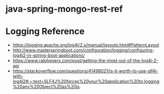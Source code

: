 # java-spring-mongo-rest-ref

# Logging Reference
- https://logging.apache.org/log4j/2.x/manual/layouts.html#PatternLayout
- http://www.masterspringboot.com/configuration/logging/configuring-log4j2-in-spring-boot-applications/
- https://www.ralphgoers.com/post/getting-the-most-out-of-the-log4j-2-api
- https://stackoverflow.com/questions/41498021/is-it-worth-to-use-slf4j-with-log4j2#:~:text=SLF4J%20forces%20your%20application%20to,logging%20any%20Object%20as%20is.
